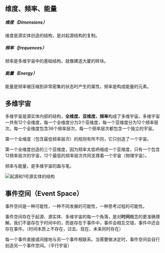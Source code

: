 ## 维度、频率、能量

##### 维度（Dimensions）

维度是源实体创造的结构，是对起源结构的复制。

##### 频率（frequences）

频率是多维宇宙中的基础结构，就像建造大厦的砖块。 

##### 能量（Energy）

能量是频率被压缩到非常密集的状态时产生的属性，频率是构成能量的元素。

## 多维宇宙

多维宇宙是源实体内部的结构，**全维度、亚维度、频率**构成了多维宇宙。多维宇宙一共有12个全维度，每一个全维度分为3个亚维度，每一个亚维度分为12个频率层次。每一个全维度包含36个频率层次，每一个频率层次都包含一个独立的宇宙。

第一个全维度（包含最低频率层次）的规则有所不同，它只创造了一个宇宙。

第一个全维度创造的三个亚维度，因为频率太低坍缩成一个亚维度，只有一个包含12频率层次的宇宙，12个最低的频率层次共同支撑着一个宇宙（物理宇宙）。

频率与能量，是多维宇宙的画与笔。

![起源和1号源实体的结构](https://s2.loli.net/2023/06/26/EHzu1GLe3htD7BT.png)

## 事件空间（Event Space）

事件空间是一种可能性，一种不同发展的可能性，一种思考过程的可能性。

事件空间存在于起源、源实体、多维宇宙的每一个角落，是对**时间**概念的更准确理解。我们不是存在于时间中的，而是存在于事件中，事件会相互交错，事件中还会存在事件。（时间本质上不存在，过去、现在、未来同时存在）

每一个事件直接或间接地与另一个事件相联系。当需要做决定时，事件空间会自行创造另一个事件空间。（平行宇宙）